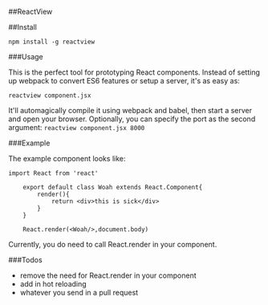 ##ReactView

##Install

	npm install -g reactview

###Usage

This is the perfect tool for prototyping React components. 
Instead of setting up webpack to convert ES6 features or setup a server, it's as easy as:

    reactview component.jsx

It'll automagically compile it using webpack and babel, then start a server and open your browser.
Optionally, you can specify the port as the second argument: `reactview component.jsx 8000`

###Example

The example component looks like:

    import React from 'react'

		export default class Woah extends React.Component{
			render(){
				return <div>this is sick</div>
			}
		}

		React.render(<Woah/>,document.body)

Currently, you do need to call React.render in your component.

###Todos

- remove the need for React.render in your component
- add in hot reloading
- whatever you send in a pull request